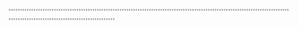 ...........................................................................................................................................................................
